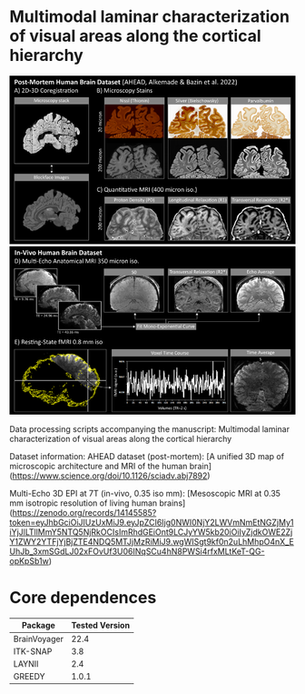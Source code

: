 # Multimodal laminar characterization of visual areas along the cortical hierarchy
![fig-intro](https://github.com/27-apizzuti/multimodal_layers/blob/main/diagrams/Fig1.png)



Data processing scripts accompanying the manuscript: Multimodal laminar characterization of visual areas along the cortical hierarchy

Dataset information: 
AHEAD dataset (post-mortem): [A unified 3D map of microscopic architecture and MRI of the human brain]
(https://www.science.org/doi/10.1126/sciadv.abj7892)

Multi-Echo 3D EPI at 7T (in-vivo, 0.35 iso mm): [Mesoscopic MRI at 0.35 mm isotropic resolution of living human brains]
(https://zenodo.org/records/14145585?token=eyJhbGciOiJIUzUxMiJ9.eyJpZCI6Ijg0NWI0NjY2LWVmNmEtNGZjMy1iYjJlLTllMmY5NTQ5NjRkOCIsImRhdGEiOnt9LCJyYW5kb20iOiIyZjdkOWE2ZjY1ZWY2YTFjYjBjZTE4NDQ5MTJjMzRiMiJ9.wgWISgt9kf0n2uLhMhpO4nX_EUhJb_3xmSGdLJ02xFOvUf3U06INqSCu4hN8PWSi4rfxMLtKeT-QG-opKpSb1w)

# Core dependences

| Package | Tested Version |                                            
| ------------- | ------------- |                 
| BrainVoyager  | 22.4  |                         
| ITK-SNAP  | 3.8 |
| LAYNII  | 2.4 | 2.6 | 2.7.0 |
| GREEDY  | 1.0.1 |


